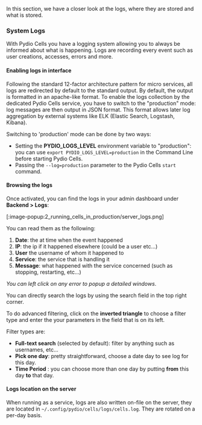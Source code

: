 In this section, we have a closer look at the logs, where they are stored and what is stored.

### System Logs

With Pydio Cells you have a logging system allowing you to always be informed about what is happening. Logs are recording every event such as user creations, accesses, errors and more.

#### Enabling logs in interface

Following the standard 12-factor architecture pattern for micro services, all logs are redirected by default to the standard output. By default, the output is formatted in an apache-like format. To enable the logs collection by the dedicated Pydio Cells service, you have to switch to the "production" mode: log messages are then output in JSON format. This format allows later log aggregation by external systems like ELK (Elastic Search, Logstash, Kibana).

Switching to 'production' mode can be done by two ways:

- Setting the **PYDIO_LOGS_LEVEL** environment variable to "production":  you can use `export PYDIO_LOGS_LEVEL=production` in the Command Line before starting Pydio Cells.
- Passing the `--log=production` parameter to the Pydio Cells `start` command.

#### Browsing the logs

Once activated, you can find the logs in your admin dashboard under **Backend > Logs**:

[:image-popup:2_running_cells_in_production/server_logs.png]

You can read them as the following:

1. **Date**: the at time when the event happened  
2. **IP**: the ip if it happened elsewhere (could be a user etc...)  
3. **User** the username of whom it happened to  
4. **Service**: the service that is handling it  
5. **Message**: what happened with the service concerned (such as stopping, restarting, etc...)  

*You can left click on any error to popup a detailed windows*.

You can directly search the logs by using the search field in the top right corner.

To do advanced filtering, click on the **inverted triangle** to choose a filter type and enter the your parameters in the field that is on its left.

Filter types are:

- **Full-text search** (selected by default): filter by anything such as usernames, etc...
- **Pick one day**: pretty straightforward, choose a date day to see log for this day.
- **Time Period** : you can choose more than one day by putting **from** this day **to** that day.

#### Logs location on the server

When running as a service, logs are also written on-file on the server, they are located in `~/.config/pydio/cells/logs/cells.log`. They are rotated on a per-day basis.
